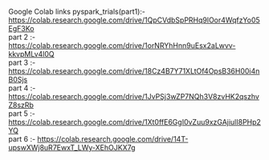 Google Colab links
pyspark_trials(part1):- https://colab.research.google.com/drive/1QpCVdbSpPRHq9lOor4WqfzYo05EgF3Ko <br/>
part 2 :- https://colab.research.google.com/drive/1orNRYhHnn9uEsx2aLwvv-kkvpMLv4l0Q <br/>
part 3 :- https://colab.research.google.com/drive/18Cz4B7Y71XLtOf4OpsB36H00i4nB0Sjs <br/>
part 4 :- https://colab.research.google.com/drive/1JvPSj3wZP7NQh3V8zvHK2qszhvZ8szRb <br/>
part 5 :- https://colab.research.google.com/drive/1Xt0ffE6GgI0vZuu9xzGAjiulI8PHp2YQ <br/>
part 6 :- https://colab.research.google.com/drive/14T-upswXWj8uR7EwxT_LWy-XEhOJKX7g
